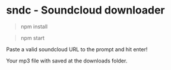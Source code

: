 # sndc - Soundcloud downloader

> npm install

> npm start

Paste a valid soundcloud URL to the prompt and hit enter!

Your mp3 file with saved at the downloads folder.
